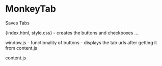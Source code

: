 # MonkeyTab
Saves Tabs


{index.html, style.css}
    - creates the buttons and checkboxes ...

window.js
    - functionality of buttons
    - displays the tab urls after getting it from content.js

content.js